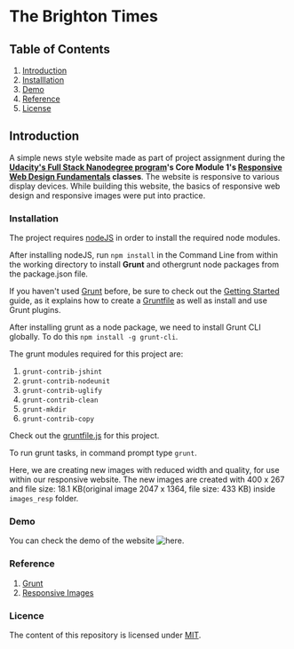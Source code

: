 # The Brighton Times 

## Table of Contents
1. [Introduction](#introduction)
2. [Installlation](#installation)
3. [Demo](#Demo)
5. [Reference](#reference)
6. [License](#license)

## Introduction
A simple news style website made as part of project assignment during the **[Udacity's Full Stack Nanodegree program](https://in.udacity.com/course/full-stack-web-developer-nanodegree--nd004/)'s Core Module 1's [Responsive Web Design Fundamentals](https://www.udacity.com/course/responsive-web-design-fundamentals--ud893) classes**.
The website is responsive to various display devices.
While building this website, the basics of responsive web design and responsive images were put into practice.

### Installation

The project requires [nodeJS](https://nodejs.org/en/download/) in order to install the required node modules.

After installing nodeJS, run `npm install` in the Command Line from within the working directory to install **Grunt** and othergrunt node packages from the package.json file.

If you haven't used [Grunt](https://gruntjs.com/) before, be sure to check out the [Getting Started](https://gruntjs.com/getting-started) guide, as it explains how to create a [Gruntfile](https://gruntjs.com/sample-gruntfile) as well as install and use Grunt plugins.

After installing grunt as a node package, we need to install Grunt CLI globally. To do this
`npm install -g grunt-cli`.

The grunt modules required for this project are:
1. `grunt-contrib-jshint`
2. `grunt-contrib-nodeunit`
3. `grunt-contrib-uglify`
4.  `grunt-contrib-clean`
5.  `grunt-mkdir`
6.  `grunt-contrib-copy`

Check out the [gruntfile.js](https://github.com/MANOJPATRA1991/the_brighton_times/blob/master/Gruntfile.js) for this project.

To run grunt tasks, in command prompt type `grunt`.

Here, we are creating new images with reduced width and quality, for use within our responsive website. The new images are created with 400 x 267 and file size: 18.1 KB(original image 2047 x 1364, file size: 433 KB) inside `images_resp` folder.

### Demo

You can check the demo of the website ![here](https://youtu.be/v7mIOb7yetE).

### Reference
1. [Grunt](https://gruntjs.com/)
2. [Responsive Images](https://classroom.udacity.com/courses/ud882-nd)

### Licence
The content of this repository is licensed under [MIT](https://choosealicense.com/licenses/mit/).
